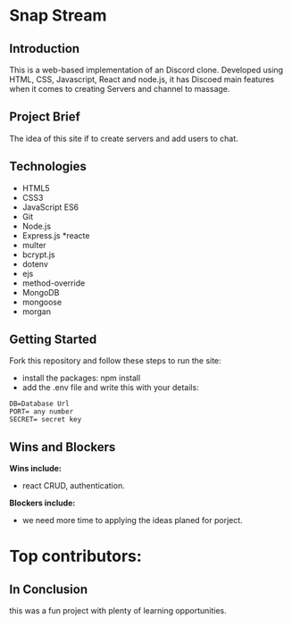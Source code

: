 # Snap Stream

## Introduction

This is a web-based implementation of an Discord clone. Developed using HTML, CSS, Javascript, React and node.js, it has Discoed main features when it comes to creating Servers and channel to massage.

## Project Brief

The idea of this site if to create servers and add users to chat.


## Technologies

* HTML5
* CSS3
* JavaScript ES6
* Git
* Node.js
* Express.js
*reacte
* multer
* bcrypt.js
* dotenv
* ejs
* method-override
* MongoDB
* mongoose
* morgan

## Getting Started

Fork this repository and follow these steps to run the site:

* install the packages: npm install
* add the .env file and write this with your details:

```
DB=Database Url
PORT= any number
SECRET= secret key
```

## Wins and Blockers

**Wins include:**

* react CRUD, authentication.

**Blockers include:**

* we need more time to applying the ideas planed for porject.




# Top contributors:

<a href="https://github.com/CodingSea"></a>
<a href="https://github.com/HassanAbbas107"></a>
## In Conclusion

this was a fun project with plenty of learning opportunities.
